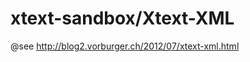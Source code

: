 xtext-sandbox/Xtext-XML
=======================

@see http://blog2.vorburger.ch/2012/07/xtext-xml.html
